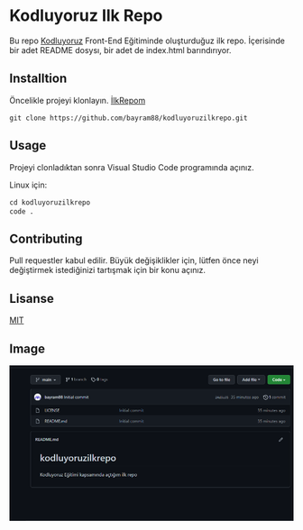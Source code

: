 # Kodluyoruz Ilk Repo
Bu repo [Kodluyoruz](https://www.kodluyoruz.org/) Front-End Eğitiminde oluşturduğuz ilk repo. İçerisinde bir adet README dosysı, bir adet de index.html barındırıyor.

## Installtion 

Öncelikle projeyi klonlayın. [İlkRepom](https://github.com/bayram88/kodluyoruzilkrepo.git)

```
git clone https://github.com/bayram88/kodluyoruzilkrepo.git
```
## Usage

Projeyi clonladıktan sonra Visual Studio Code programında açınız.

Linux için: 

```
cd kodluyoruzilkrepo
code .
```

## Contributing 

Pull requestler kabul edilir. Büyük değişiklikler için, lütfen önce neyi değiştirmek istediğinizi tartışmak için bir konu açınız.  

## Lisanse

[MIT](https://github.com/bayram88/kodluyoruzilkrepo/blob/main/LICENSE)

## Image

![ProjectPhoto](projectPhoto.PNG) 